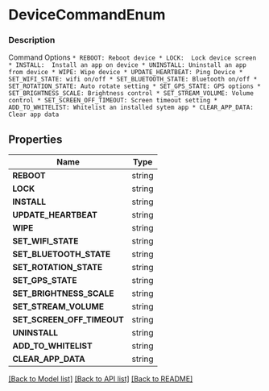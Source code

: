 # DeviceCommandEnum


### Description

Command Options  ``` * REBOOT: Reboot device * LOCK:  Lock device screen * INSTALL:  Install an app on device * UNINSTALL: Uninstall an app from device * WIPE: Wipe device * UPDATE_HEARTBEAT: Ping Device * SET_WIFI_STATE: wifi on/off * SET_BLUETOOTH_STATE: Bluetooth on/off * SET_ROTATION_STATE: Auto rotate setting * SET_GPS_STATE: GPS options * SET_BRIGHTNESS_SCALE: Brightness control * SET_STREAM_VOLUME: Volume control * SET_SCREEN_OFF_TIMEOUT: Screen timeout setting * ADD_TO_WHITELIST: Whitelist an installed sytem app * CLEAR_APP_DATA: Clear app data ``` 

## Properties
Name | Type
------------ | -------------
**REBOOT** | string
**LOCK** | string
**INSTALL** | string
**UPDATE_HEARTBEAT** | string
**WIPE** | string
**SET_WIFI_STATE** | string
**SET_BLUETOOTH_STATE** | string
**SET_ROTATION_STATE** | string
**SET_GPS_STATE** | string
**SET_BRIGHTNESS_SCALE** | string
**SET_STREAM_VOLUME** | string
**SET_SCREEN_OFF_TIMEOUT** | string
**UNINSTALL** | string
**ADD_TO_WHITELIST** | string
**CLEAR_APP_DATA** | string

[[Back to Model list]](../README.md#documentation-for-models) [[Back to API list]](../README.md#documentation-for-api-endpoints) [[Back to README]](../README.md)


